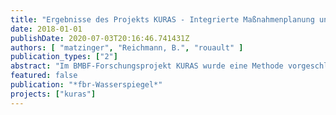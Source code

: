 ```yaml
---
title: "Ergebnisse des Projekts KURAS - Integrierte Maßnahmenplanung unter Berücksichtigung der vielfältigen Potentiale der Regenwasserbewirtschaftung"
date: 2018-01-01
publishDate: 2020-07-03T20:16:46.741431Z
authors: [ "matzinger", "Reichmann, B.", "rouault" ]
publication_types: ["2"]
abstract: "Im BMBF-Forschungsprojekt KURAS wurde eine Methode vorgeschlagen, mit der Maßnahmen der Regenwasserbewirtschaftung für konkrete Stadtquartiere ausgewählt und platziert werden können. Hinsichtlich der möglichen Ziele geht die Methode über die wasserwirtschaftliche Wirkung hinaus und betrachtet zusätzlich Effekte auf Umwelt (Grundwasser und Oberflächengewässer, Biodiversität) und Bewohner (Stadtklima, Freiraumqualität, Gebäudeebene) sowie den Aufwand an Kosten und Ressourcen."
featured: false
publication: "*fbr-Wasserspiegel*"
projects: ["kuras"]
---
```


